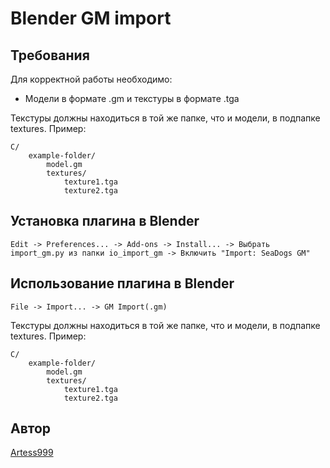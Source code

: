 # Blender GM import

## Требования

Для корректной работы необходимо:

- Модели в формате .gm и текстуры в формате .tga

Текстуры должны находиться в той же папке, что и модели, в подпапке textures.
Пример:
```
C/
    example-folder/
        model.gm
        textures/
            texture1.tga
            texture2.tga
```

## Установка плагина в Blender
```
Edit -> Preferences... -> Add-ons -> Install... -> Выбрать import_gm.py из папки io_import_gm -> Включить "Import: SeaDogs GM"
```

## Использование плагина в Blender
```
File -> Import... -> GM Import(.gm)
```

Текстуры должны находиться в той же папке, что и модели, в подпапке textures.
Пример:
```
C/
    example-folder/
        model.gm
        textures/
            texture1.tga
            texture2.tga
```

## Автор

[Artess999](https://github.com/Artess999)

